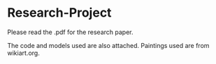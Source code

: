# Research-Project

Please read the .pdf for the research paper.

The code and models used are also attached. Paintings used are from wikiart.org.
